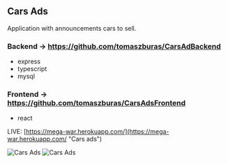 ## Cars Ads
Application with announcements cars to sell.

### Backend -> https://github.com/tomaszburas/CarsAdBackend
* express
* typescript
* mysql

### Frontend -> https://github.com/tomaszburas/CarsAdsFrontend
* react

LIVE: [https://mega-war.herokuapp.com/](https://mega-war.herokuapp.com/ "Cars ads")

![Cars Ads](https://i.imgur.com/1bJbrRh.jpg)
![Cars Ads](https://i.imgur.com/AcdiRkd.jpg)
